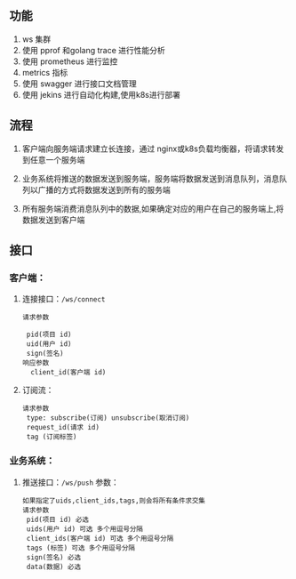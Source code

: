 ## 功能

1. ws 集群
2. 使用 pprof 和golang trace 进行性能分析
3. 使用 prometheus 进行监控
4. metrics 指标
5. 使用 swagger 进行接口文档管理
6. 使用 jekins 进行自动化构建,使用k8s进行部署

## 流程

1. 客户端向服务端请求建立长连接，通过 nginx或k8s负载均衡器，将请求转发到任意一个服务端

2. 业务系统将推送的数据发送到服务端，服务端将数据发送到消息队列，消息队列以广播的方式将数据发送到所有的服务端

3. 所有服务端消费消息队列中的数据,如果确定对应的用户在自己的服务端上,将数据发送到客户端

## 接口

### 客户端：

1. 连接接口：`/ws/connect`
   ```
   请求参数
    
    pid(项目 id)
    uid(用户 id)
    sign(签名)
   响应参数
     client_id(客户端 id)
   ```
2. 订阅流：
   ```
   请求参数
    type: subscribe(订阅) unsubscribe(取消订阅)
    request_id(请求 id)
    tag (订阅标签)
   ```

### 业务系统：

1. 推送接口：`/ws/push` 参数：
    ```
   如果指定了uids,client_ids,tags,则会将所有条件求交集
   请求参数 
     pid(项目 id) 必选
     uids(用户 id) 可选 多个用逗号分隔
     client_ids(客户端 id) 可选 多个用逗号分隔
     tags (标签) 可选 多个用逗号分隔
     sign(签名) 必选
     data(数据) 必选
   ```
   



